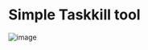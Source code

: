 # Simple Taskkill tool
![image](https://user-images.githubusercontent.com/100956266/190872466-ef201376-7354-457e-8bc9-31f9ef6db6e6.png)
